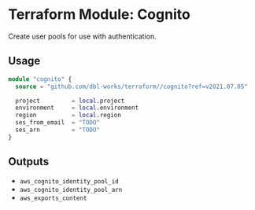 # Terraform Module: Cognito

Create user pools for use with authentication.

## Usage

```terraform
module "cognito" {
  source = "github.com/dbl-works/terraform//cognito?ref=v2021.07.05"

  project         = local.project
  environment     = local.environment
  region          = local.region
  ses_from_email  = "TODO"
  ses_arn         = "TODO"
}
```

## Outputs
- `aws_cognito_identity_pool_id`
- `aws_cognito_identity_pool_arn`
- `aws_exports_content`
